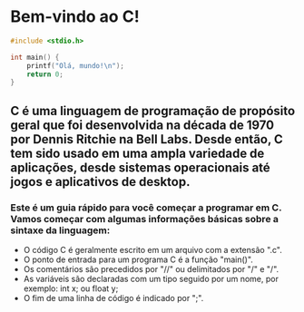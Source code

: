 # Bem-vindo ao C! 
```c
#include <stdio.h>

int main() {
    printf("Olá, mundo!\n");
    return 0;
}
```
## C é uma linguagem de programação de propósito geral que foi desenvolvida na década de 1970 por Dennis Ritchie na Bell Labs. Desde então, C tem sido usado em uma ampla variedade de aplicações, desde sistemas operacionais até jogos e aplicativos de desktop.

### Este é um guia rápido para você começar a programar em C. Vamos começar com algumas informações básicas sobre a sintaxe da linguagem:

* O código C é geralmente escrito em um arquivo com a extensão ".c".
* O ponto de entrada para um programa C é a função "main()".
* Os comentários são precedidos por "//" ou delimitados por "/" e "/".
* As variáveis ​​são declaradas com um tipo seguido por um nome, por exemplo: int x; ou float y;
* O fim de uma linha de código é indicado por ";".
